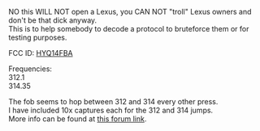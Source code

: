 NO this WILL NOT open a Lexus, you CAN NOT "troll" Lexus owners and don't be that dick anyway.<br>
 This is to help somebody to decode a protocol to bruteforce them or for testing purposes.

FCC ID: [HYQ14FBA](https://fccid.io/HYQ14FBA)

Frequencies:<br>
312.1<br>
314.35

The fob seems to hop between 312 and 314 every other press.<br>
I have included 10x captures each for the 312 and 314 jumps.<br>
More info can be found at [this forum link](https://forum.flipperzero.one/t/2017-lexus-nx200t-keyfob/3786).
